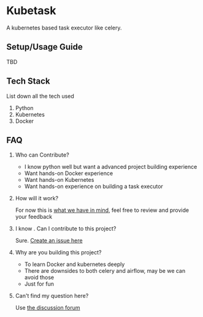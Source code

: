 # Kubetask

A kubernetes based task executor like celery. 

## Setup/Usage Guide 

TBD

## Tech Stack

List down all the tech used
1. Python
2. Kubernetes
3. Docker


## FAQ

1. Who can Contribute?

    - I know python well but want a advanced project building experience
    - Want hands-on Docker experience
    - Want hands-on Kubernetes
    - Want hands-on experience on building a task executor

2. How will it work?

    For now this is [what we have in mind](https://github.com/bhavaniravi/kubetask/discussions/2#discussion-72650), feel free to review and provide your feedback

3. I know <x>. Can I contribute to this project?

    Sure. [Create an issue here](https://github.com/bhavaniravi/kubetask/issues/new?assignees=&labels=&template=i-want-to-help.md&title=)

4. Why are you building this project?

    - To learn Docker and kubernetes deeply
    - There are downsides to both celery and airflow, may be we can avoid those
    - Just for fun

5. Can't find my question here?

    Use [the discussion forum](https://github.com/bhavaniravi/kubetask/discussions)



